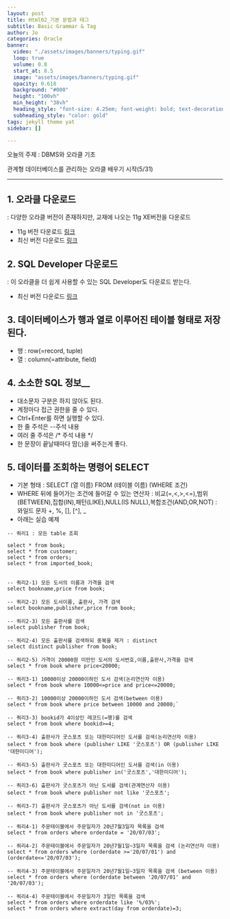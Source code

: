```yaml
---
layout: post
title: Html02_기본 문법과 태그
subtitle: Basic Grammar & Tag
author: Jo
categories: Oracle
banner:
  video: "./assets/images/banners/typing.gif"
  loop: true
  volume: 0.8
  start_at: 8.5
  image: "assets/images/banners/typing.gif"
  opacity: 0.618
  background: "#000"
  height: "100vh"
  min_height: "38vh"
  heading_style: "font-size: 4.25em; font-weight: bold; text-decoration: underline"
  subheading_style: "color: gold"
tags: jekyll theme yat
sidebar: []

---
```


오늘의 주제 : DBMS와 오라클 기초 <br>

관계형 데이터베이스를 관리하는 오라클 배우기 시작(5/31) <br/>
 * * *

## 1. 오라클 다운로드
: 다양한 오라클 버전이 존재하지만, 교재에 나오는 11g XE버전을 다운로드
  - 11g 버전 다운로드 [링크](https://www.oracle.com/database/technologies/xe-prior-release-downloads.html) <br/>
  - 최신 버전 다운로드 [링크](https://www.oracle.com/kr/database/technologies/xe-downloads.html) <br/>

## 2. SQL Developer 다운로드
 : 이 오라클을 더 쉽게 사용할 수 있는 SQL Developer도 다운로드 받는다.
  - 최신 버전 다운로드 [링크](https://www.oracle.com/database/sqldeveloper/technologies/download/) <br/>

## 3. 데이터베이스가 행과 열로 이루어진 테이블 형태로 저장된다.
  - 행 : row(=record, tuple) <br/>
  - 열 : column(=attribute, field) <br/>
 
## 4. 소소한 SQL 정보__
   - 대소문자 구분은 하지 않아도 된다. 
   - 계정마다 접근 권한을 줄 수 있다. 
   - Ctrl+Enter를 하면 실행할 수 있다.
   - 한 줄 주석은 --주석 내용
   - 여러 줄 주석은 /* 주석 내용 */
   - 한 문장이 끝날때마다 땀(;)을 써주는게 좋다.
 
## 5. 데이터를 조회하는 명령어 SELECT
   - 기본 형태 :  SELECT (열 이름) FROM (테이블 이름) (WHERE 조건)
   - WHERE 뒤에 들어가는 조건에 들어갈 수 있는 연산자
      : 비교(=,<,>,<=),범위(BETWEEN),집합(IN),패턴(LIKE),NULL(IS NULL),복합조건(AND,OR,NOT)
      : 와일드 문자 +, %, [], [^], _
   - 아래는 실습 예제

```oracle
-- 쿼리1 : 모든 table 조회

select * from book;
select * from customer;
select * from orders;
select * from imported_book;


-- 쿼리2-1) 모든 도서의 이름과 가격을 검색
select bookname,price from book;

-- 쿼리2-2) 모든 도서이름, 출판사, 가격 검색
select bookname,publisher,price from book;

-- 쿼리2-3) 모든 출판사를 검색 
select publisher from book;

-- 쿼리2-4) 모든 출판사를 검색하되 중복을 제거 : distinct
select distinct publisher from book;

-- 쿼리2-5) 가격이 20000원 미만인 도서의 도서번호,이름,출판사,가격을 검색
select * from book where price<20000;

-- 쿼리3-1) 10000이상 20000이하인 도서 검색(논리연산자 이용)
select * from book where 10000<=price and price<=20000;

-- 쿼리3-2) 10000이상 20000이하인 도서 검색(between 이용)
select * from book where price between 10000 and 20000;`

-- 쿼리3-3) bookid가 4이상인 레코드(=행)를 검색
select * from book where bookid>=4;

-- 쿼리3-4) 출판사가 굿스포츠 또는 대한미디어인 도서를 검색(논리연산자 이용)
select * from book where (publisher LIKE '굿스포츠') OR (publisher LIKE '대한미디어');

-- 쿼리3-5) 출판사가 굿스포츠 또는 대한미디어인 도서를 검색(in 이용)
select * from book where publisher in('굿스포츠','대한미디어');

-- 쿼리3-6) 출판사가 굿스포츠가 아닌 도서를 검색(관계연산자 이용) 
select * from book where publisher not like '굿스포츠';

-- 쿼리3-7) 출판사가 굿스포츠가 아닌 도서를 검색(not in 이용) 
select * from book where publisher not in '굿스포츠';

-- 쿼리4-1) 주문테이블에서 주문일자가 20년7월3일자 목록을 검색
select * from orders where orderdate = '20/07/03';

-- 쿼리4-2) 주문테이블에서 주문일자가 20년7월1일~3일자 목록을 검색 (논리연산자 이용)
select * from orders where (orderdate >='20/07/01') and (orderdate<='20/07/03');

-- 쿼리4-3) 주문테이블에서 주문일자가 20년7월1일~3일자 목록을 검색 (between 이용)
select * from orders where (orderdate between '20/07/01' and '20/07/03');

-- 쿼리4-4) 주문테이블에서 주문일자가 3일인 목록을 검색
select * from orders where orderdate like '%/03%';
select * from orders where extract(day from orderdate)=3;

```
